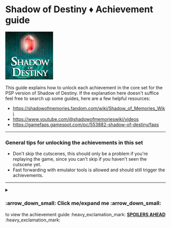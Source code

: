 **Shadow of Destiny :diamonds: Achievement guide**
=======================================
<img src="../../../Assets/Images/Logo_ShadowOfDestiny.jpg" 
    alt="Shadow of Destiny (PSP) Logo]" width=150>

This guide explains how to unlock each achievement in the core set for the PSP version of Shadow of Destiny.
If the explanation here doesn't suffice feel free to search up some guides, here are a few helpful resources:

+ https://shadowofmemories.fandom.com/wiki/Shadow_of_Memories_Wiki
+ https://www.youtube.com/@shadowofmemorieswiki/videos
+ https://gamefaqs.gamespot.com/pc/553882-shadow-of-destiny/faqs

***

### General tips for unlocking the achievements in this set
+ Don't skip the cutscenes, this should only be a problem if you're replaying the game, since you can't skip if you haven't seen the cutscene yet.
+ Fast forwarding with emulator tools is allowed and should still trigger the achievements.

***

<Details>
    <summary><h3>:arrow_down_small: Click me/expand me :arrow_down_small: </h3> to view the achievement guide :heavy_exclamation_mark: <b><u>SPOILERS AHEAD</u></b> :heavy_exclamation_mark:</summary>
    
*(Achievements are divided by category)*

## :gem: Story completion

| Title + <i>ID (dev info)</i> | Explanation & tips | Specific unlock criteria |
|----|---|---|
| :trophy: <b>Complete the prologue</b><br><i>a_PrologueComplete</i> | / | / |
| :trophy: <b>Complete chapter 1</b><br><i>a_Chapter1Complete</i> | / | / |
| :trophy: <b>Complete chapter 2</b><br><i>a_Chapter2Complete</i> | / | / |
| :trophy: <b>Complete chapter 3</b><br><i>a_Chapter3Complete</i> | / | / |
| :trophy: <b>Complete chapter 4</b><br><i>a_Chapter4Complete</i> | / | / |
| :trophy: <b>Complete chapter 5</b><br><i>a_Chapter6Complete</i> | / | / |
| :trophy: <b>Complete chapter 6</b><br><i>a_Chapter6Complete</i> | / | / |
| :trophy: <b>Complete chapter 7</b><br><i>a_Chapter7Complete</i> | / | / |
| :trophy: <b>Complete chapter 8</b><br><i>a_Chapter8Complete</i> | / | / |
| :trophy: <b>Complete the prologue</b><br><i>a_EpilogueComplete</i> | / | / |
| :trophy: <b>Complete the EX chapter</b><br><i>a_EXChapterComplete</i> | / | / |
| :trophy: <b>_title_</b><br><i>_a_templateID_</i> | _explanation_ | _unlockCriteria_ |

## :gem: Branching paths
| Title + ID (dev info) | Explanation & tips | Specific unlock criteria |
|----|---|---|
| :trophy: <b>An egg?</b><br><i>a_GetOrnamentalEgg</i> | 1. In chapter 1, talk to the kid and chose not to save his grandpa. <br> 2. Then go back to the Marktplatz and interact with the performer dressed in white | / |
| :trophy: <b>Egg collection #1</b><br><i>a_EggCollection1</i> | - Prerequisite achievement => a_GetOrnamentalEgg <br> 1. In chapter 1, head into the burning bar. <br> 2. Time travel to the past <br> 3. Interact with the fortune teller <br> 4. Go back to the present, Back in the burning bar, interact with the stairs, the door and walk around the bar <br> 5. Go back to the past, this time you spawn inside the bar, if not repeat from step 4. <br> 6. Now go downstairs twice. The second time you go down and if you have the ornamental egg, you will unlock this achievement. | / |
| :trophy: <b>Egg collection #2</b><br><i>a_EggCollection2</i> | - Prerequisite achievement => a_GetOrnamentalEgg <br> - In chapter 3 or 4 go to the bar and head downstairs| / |
| :trophy: <b>_title_</b><br><i>_a_templateID_</i> | _explanation_ | _unlockCriteria_ |

## :gem: Endings
| Title + ID (dev info) | Explanation & tips | Specific unlock criteria |
|----|---|---|
| :trophy: <b>_title</b> <br> <i>a_EndingA</i> | _explanation_ | _unlockCriteria_ |
| :trophy: <b>_title</b> <br> <i>a_EndingB1</i> | _explanation_ | _unlockCriteria_ |
| :trophy: <b>_title</b> <br> <i>a_EndingB2</i> | _explanation_ | _unlockCriteria_ |
| :trophy: <b>_title</b> <br> <i>a_EndingC</i> | _explanation_ | _unlockCriteria_ |
| :trophy: <b>_title</b> <br> <i>a_EndingD</i> | _explanation_ | _unlockCriteria_ |
| :trophy: <b>_title_</b><br><i>_a_templateID_</i> | _explanation_ | _unlockCriteria_ |

## :gem: Side content & extra cutscenes
| Title + ID (dev info) | Explanation & tips | Specific unlock criteria |
|----|---|---|
| :trophy: <b>An interesting shape</b><br><i>a_IntroduceEggCollecting</i> | - Prerequisite achievement => a_GetOrnamentalEgg <br> - Stand near the town planter and use the ornamental egg on him during chapter 2 <br> - You can find him in 1580 in the Marktplatz after you visit Margarette's house | / |
| :trophy: <b>Eike the pyromancer</b><br><i>a_EikeThePyromancer</i> |  1. In chapter 2, use the <u>lighter</u> to scare away the crowd in 1580 <br> 2. When talking to the townplanter chose to build a statue <br> 3. Finish the chapter <br> - [Youtube guide - Scenes statue or flowers](https://www.youtube.com/watch?v=DeA72VF3NP8 "Shadow of Destiny - Scenes statue or flowers") | Triggered achievement => Once started, complete in the same session, otherwise you may have to restart the chapter. This trigger disables when you pick flowers |
| :trophy: <b>Eike the magician</b><br><i>a_EikeTheMagician</i> | 1. In chapter 2, use the <u>cellphone</u> to scare away the crowd in 1580 <br> 2. When talking to the townplanter chose to build a statue <br> 3. Finish the chapter <br> - [Youtube guide - Scenes statue or flowers](https://www.youtube.com/watch?v=DeA72VF3NP8 "Shadow of Destiny - Scenes statue or flowers") | Triggered achievement => Once started, complete in the same session, otherwise you may have to restart the chapter. This trigger disables when you pick flowers |
| :trophy: <b>Eike the florist</b><br><i>a_EikeTheFlorist</i> | 1. In chapter 2, when talking to the townplanter with the squire's crest, chose to plant flowers <br> 2. Finish the chapter <br> - [Youtube guide - Scenes statue or flowers](https://www.youtube.com/watch?v=DeA72VF3NP8 "Shadow of Destiny - Scenes statue or flowers") | Triggered achievement => Once started, complete in the same session, otherwise you may have to restart the chapter |
| :trophy: <b>Art appreciator</b><br><i>a_ArtAppreciator</i> | - Interact with all 8 paintings in the Brum Museum <br> - You can find 7/8 on the second floor, where your first meet Eckart. 1 painting is on the first/ground floor | Measured achievement => Once started, complete in the same session, otherwise you may have to restart the chapter  |
| :trophy: <b>'Historically' important artifacts</b><br><i>a_AntiquesEule</i> | - Visit Antique Shop Eule and view the relics <br> - It's open during in chapter 3, 4 (2001) and 6 (1980)| Measured achievement => Once started, complete in the same session, otherwise you may have to restart the chapter |
| :trophy: <b>Enigmatic couple #1</b><br><i>a_EnigmaticCouple1</i> | - Talk to both the coated man and woman multiple times to progress the dialogue <br>- You must find them during the prologue (present) or chapter 1 (past) <br> - [Youtube guide - Lost Young Couple Sidequest Guide PSP](https://www.youtube.com/watch?v=zL96i0QQLME "Shadow of Destiny / Memories - Lost Young Couple Sidequest Guide PSP") | Measured achievement => Once started, complete in the same session, otherwise you may have to restart the chapter |
| :trophy: <b>Enigmatic couple #2</b><br><i>a_EnigmaticCouple2</i> | - Talk to both the coated man and woman multiple times to progress the dialogue <br>- You must find them during chapter 3 (present) <br> - [Youtube guide - Lost Young Couple Sidequest Guide PSP](https://www.youtube.com/watch?v=zL96i0QQLME "Shadow of Destiny / Memories - Lost Young Couple Sidequest Guide PSP") | Measured achievement => Once started, complete in the same session, otherwise you may have to restart the chapter |
| :trophy: <b>Enigmatic couple #3</b><br><i>a_EnigmaticCouple3</i> | - Talk to both the coated man and woman multiple times to progress the dialogue <br>- You must find them during chapter 4 (present) <br> - [Youtube guide - Lost Young Couple Sidequest Guide PSP](https://www.youtube.com/watch?v=zL96i0QQLME "Shadow of Destiny / Memories - Lost Young Couple Sidequest Guide PSP") | Measured achievement => Once started, complete in the same session, otherwise you may have to restart the chapter |
| :trophy: <b>Reunited, part 1</b><br><i>a_LostYoungCouple1</i> | - Find & interact with the lost man and woman in the Middle Ages during chapter 2<br> 1. Talk to both once <br> 2. Talk to both again (2nd time) <br> 3. Go to Margarette's house (Alchemist's house) <br> 4. Find & interact with both the man and woman again (3rd time) <br> - [Youtube guide - Lost Young Couple Sidequest Guide PSP](https://www.youtube.com/watch?v=zL96i0QQLME "Shadow of Destiny / Memories - Lost Young Couple Sidequest Guide PSP")| Measured achievement => Once started, complete in the same session, otherwise you may have to restart the chapter |
| :trophy: <b>Reunited, part 2</b><br><i>a_LostYoungCouple2</i> | - Prerequisite maybe: "a_LostYoungCouple1" <br> - Find & interact with the lost man and woman in the Middle Ages during chapter 3<br> 1. Talk to both once <br> 2. Talk to both again (2nd time) <br> 3. Go to Margarette's house (Alchemist's house) <br> 4. Find & interact with both the man and woman again (3rd time) <br> - [Youtube guide - Lost Young Couple Sidequest Guide PSP](https://www.youtube.com/watch?v=zL96i0QQLME "Shadow of Destiny / Memories - Lost Young Couple Sidequest Guide PSP")| Measured achievement => Once started, complete in the same session, otherwise you may have to restart the chapter |
| :trophy: <b>Reunited </b><br><i>a_LostYoungCouple3</i> | - Prerequisite maybe: "a_LostYoungCouple2" <br> - Find & interact with the lost man and woman in the Middle Ages during chapter 4<br> 1. Talk to both once <br> 2. Talk to both again (2nd time) <br> 3. Go to Margarette's house (Alchemist's house) <br> 4. Find & interact with both the man and woman again (3rd time) <br> - [Youtube guide - Lost Young Couple Sidequest Guide PSP](https://www.youtube.com/watch?v=zL96i0QQLME "Shadow of Destiny / Memories - Lost Young Couple Sidequest Guide PSP")| Measured achievement => Once started, complete in the same session, otherwise you may have to restart the chapter |
| :trophy: <b>_title_</b><br><i>_a_templateID_</i> | _explanation_ | _unlockCriteria_ |

## :gem: Hidden cutscenes that lead to death
| Title + ID (dev info) | Explanation & tips | Specific unlock criteria |
|----|---|---|
| :trophy: <b>That's a big no no</b><br><i>a_MetYouBefore</i> | Die 4 times to the tree killer while speaking to Dana in chapter 2 | / |
| :trophy: <b>Feels like I met you before...</b><br><i>a_ErasingEike</i> | Talk to yourself at cafe Sonné in the past during the prologue | / |
| :trophy: <b>My my, died again...</b><br><i>a_ExcuseMeMyMy</i> | In chapter 3, when meeting Homonculus for the first time at the Brum Musuem, chose to excuse yourself | / |

| :trophy: <b>_title_</b><br><i>_a_templateID_</i> | _explanation_ | _unlockCriteria_ |

</details> 
